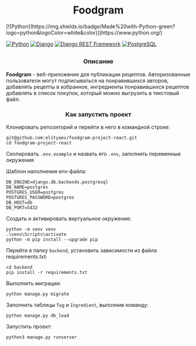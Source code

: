 <h1 align="center">Foodgram</h1>
[![Python](https://img.shields.io/badge/Made%20with-Python-green?logo=python&logoColor=white&color)](https://www.python.org/)

[![Python](https://img.shields.io/badge/-Python-464646?style=flat-square&logo=Python)](https://www.python.org/)
[![Django](https://img.shields.io/badge/-Django-464646?style=flat-square&logo=Django)](https://www.djangoproject.com/)
[![Django REST Framework](https://img.shields.io/badge/-Django%20REST%20Framework-464646?style=flat-square&logo=Django%20REST%20Framework)](https://www.django-rest-framework.org/)
[![PostgreSQL](https://img.shields.io/badge/-PostgreSQL-464646?style=flat-square&logo=PostgreSQL)](https://www.postgresql.org/)
<h2 align="center">
  
  
</h2>

<h3 align="center">Описание</h3>

**Foodgram**  - веб-приложение для публикации рецептов. Авторизованные пользователи могут подписываться 
на понравившихся авторов, добавлять рецепты в избранное, ингредиенты понравившихся рецептов добавлять 
в список покупок, который можно выгрузить в текстовый файл.   

<h3 align="center">Как запустить проект</h3>

Клонировать репозиторий и перейти в него в командной строке:
```
git@github.com:elityaev/foodgram-project-react.git
cd foodgram-project-react
```
Cкопировать `.env.example` и назвать его `.env`, заполнить переменные окружения

Шаблон наполнения env-файла:
```
DB_ENGINE=django.db.backends.postgresql
DB_NAME=postgres
POSTGRES_USER=postgres
POSTGRES_PASSWORD=postgres
DB_HOST=db
DB_PORT=5432
```
Cоздать и активировать виртуальное окружение:

```
python -m venv venv
.\venv\Scripts\activate
python -m pip install --upgrade pip
```
Перейти в папку `backend`, установить зависимости из файла requirements.txt:

```
cd backend
pip install -r requirements.txt
```
Выполнить миграции:

```
python manage.py migrate
```
Заполнить таблицы `Tag` и `Ingredient`, выполнив команду:
```
python manage.py db_load
```
Запустить проект:

```
python3 manage.py runserver
```